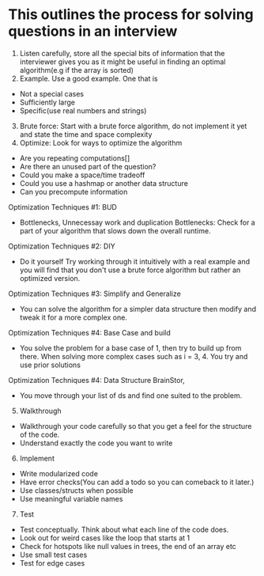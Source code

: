 # This outlines the process for solving questions in an interview

1. Listen carefully, store all the special bits of information that the interviewer gives you as it might be useful in finding an optimal algorithm(e.g if the array is sorted)
2. Example. Use a good example. One that is 
- Not a special cases
- Sufficiently large
- Specific(use real numbers and strings)
3. Brute force: Start with a brute force algorithm, do not implement it yet and state the time and space complexity
4. Optimize: Look for ways to optimize the algorithm
- Are you repeating computations[]
- Are there an unused part of the question?
- Could you make a space/time tradeoff
- Could you use a hashmap or another data structure
- Can you precompute information

Optimization Techniques #1: BUD
- Bottlenecks, Unnecessay work and duplication
Bottlenecks: Check for a part of your algorithm that slows down the overall runtime.

Optimization Techniques #2: DIY
- Do it yourself
Try working through it intuitively with a real example and you will find that you don't use a brute force algorithm but rather an optimized version.

Optimization Techniques #3: Simplify and Generalize
- You can solve the algorithm for a simpler data structure then modify and tweak it for a more complex one.

Optimization Techniques #4: Base Case and build
- You solve the problem for a base case of 1, then try to build up from there. When solving more complex cases such as i = 3, 4. You try and use prior solutions

Optimization Techniques #4: Data Structure BrainStor,
- You move through your list of ds and find one suited to the problem.

5. Walkthrough
- Walkthrough your code carefully so that you get a feel for the structure of the code.
- Understand exactly the code you want to write
6. Implement
- Write modularized code
- Have error checks(You can add a todo so you can comeback to it later.)
- Use classes/structs when possible
- Use meaningful variable names
7. Test
- Test conceptually. Think about what each line of the code does.
- Look out for weird cases like the loop that starts at 1
- Check for hotspots like null values in trees, the end of an array etc
- Use small test cases
- Test for edge cases